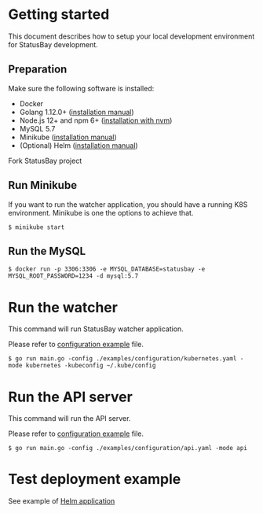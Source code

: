 # Getting started
This document describes how to setup your local development environment for StatusBay development.

## Preparation

Make sure the following software is installed:

* Docker
* Golang 1.12.0+ ([installation manual](https://golang.org/dl/))
* Node.js 12+ and npm 6+ ([installation with nvm](https://github.com/creationix/nvm#usage))
* MySQL 5.7
* Minikube ([installation manual](https://kubernetes.io/docs/tasks/tools/install-minikube/))
* (Optional) Helm ([installation manual](https://helm.sh/docs/intro/install/))

Fork StatusBay project

## Run Minikube

If you want to run the watcher application, you should have a running K8S environment. 
Minikube is one the options to achieve that.

```
$ minikube start
```

## Run the MySQL
```
$ docker run -p 3306:3306 -e MYSQL_DATABASE=statusbay -e MYSQL_ROOT_PASSWORD=1234 -d mysql:5.7
```

# Run the watcher
This command will run StatusBay watcher application.

Please refer to [configuration example](/examples/configuration/kubernetes.yaml) file.

```
$ go run main.go -config ./examples/configuration/kubernetes.yaml -mode kubernetes -kubeconfig ~/.kube/config
```

# Run the API server
This command will run the API server. 

Please refer to [configuration example](/examples/configuration/api.yaml) file.

```
$ go run main.go -config ./examples/configuration/api.yaml -mode api
```

# Test deployment example

See example of [Helm application](/examples/apply/README.md)
